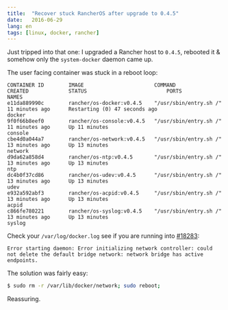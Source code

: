 ```yaml
---
title:  "Recover stuck RancherOS after upgrade to 0.4.5"
date:   2016-06-29
lang: en
tags: [linux, docker, rancher]
---
```


Just tripped into that one: I upgraded a Rancher host to `0.4.5`,
rebooted it & somehow only the `system-docker` daemon came up.

The user facing container was stuck in a reboot loop:

```
CONTAINER ID        IMAGE                       COMMAND                  CREATED             STATUS                          PORTS               NAMES
e11da889990c        rancher/os-docker:v0.4.5    "/usr/sbin/entry.sh /"   11 minutes ago      Restarting (0) 47 seconds ago                       docker
9f0f66b8eef0        rancher/os-console:v0.4.5   "/usr/sbin/entry.sh /"   11 minutes ago      Up 11 minutes                                       console
cbe4d0a044a7        rancher/os-network:v0.4.5   "/usr/sbin/entry.sh /"   13 minutes ago      Up 13 minutes                                       network
d9da62a858d4        rancher/os-ntp:v0.4.5       "/usr/sbin/entry.sh /"   13 minutes ago      Up 13 minutes                                       ntp
dc4b0f37cd86        rancher/os-udev:v0.4.5      "/usr/sbin/entry.sh /"   13 minutes ago      Up 13 minutes                                       udev
e932a592abf3        rancher/os-acpid:v0.4.5     "/usr/sbin/entry.sh /"   13 minutes ago      Up 13 minutes                                       acpid
c866fe780221        rancher/os-syslog:v0.4.5    "/usr/sbin/entry.sh /"   13 minutes ago      Up 13 minutes                                       syslog
```

Check your `/var/log/docker.log` see if you are running into
[#18283](https://github.com/docker/docker/issues/18283):

```
Error starting daemon: Error initializing network controller: could not delete the default bridge network: network bridge has active endpoints.
```

The solution was fairly easy:

``` bash
$ sudo rm -r /var/lib/docker/network; sudo reboot;
```

Reassuring.
